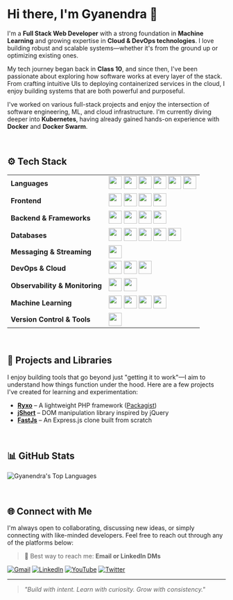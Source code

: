 # Hi there, I'm Gyanendra 👋

I'm a **Full Stack Web Developer** with a strong foundation in **Machine Learning** and growing expertise in **Cloud & DevOps technologies**. I love building robust and scalable systems—whether it's from the ground up or optimizing existing ones.

My tech journey began back in **Class 10**, and since then, I've been passionate about exploring how software works at every layer of the stack. From crafting intuitive UIs to deploying containerized services in the cloud, I enjoy building systems that are both powerful and purposeful.

I've worked on various full-stack projects and enjoy the intersection of software engineering, ML, and cloud infrastructure. I'm currently diving deeper into **Kubernetes**, having already gained hands-on experience with **Docker** and **Docker Swarm**.

<br>

## ⚙️ Tech Stack

<table>
  <tr>
    <td><b>Languages</b></td>
    <td>
      <img src="https://cdn.jsdelivr.net/gh/devicons/devicon/icons/c/c-original.svg" height="30" />
      <img src="https://cdn.jsdelivr.net/gh/devicons/devicon/icons/cplusplus/cplusplus-original.svg" height="30" />
      <img src="https://cdn.jsdelivr.net/gh/devicons/devicon/icons/java/java-original.svg" height="30" />
      <img src="https://cdn.jsdelivr.net/gh/devicons/devicon/icons/python/python-original.svg" height="30" />
<!--       <img src="https://cdn.jsdelivr.net/gh/devicons/devicon/icons/go/go-original.svg" height="30" /> -->
      <img src="https://cdn.jsdelivr.net/gh/devicons/devicon/icons/javascript/javascript-original.svg" height="30" />
      <img src="https://cdn.jsdelivr.net/gh/devicons/devicon/icons/typescript/typescript-original.svg" height="30" />
    </td>
  </tr>
  <tr>
    <td><b>Frontend</b></td>
    <td>
      <img src="https://cdn.jsdelivr.net/gh/devicons/devicon/icons/html5/html5-original.svg" height="30" />
      <img src="https://cdn.jsdelivr.net/gh/devicons/devicon/icons/css3/css3-original.svg" height="30" />
      <img src="https://cdn.jsdelivr.net/gh/devicons/devicon/icons/tailwindcss/tailwindcss-original.svg" height="30" />
      <img src="https://cdn.jsdelivr.net/gh/devicons/devicon/icons/react/react-original.svg" height="30" />
    </td>
  </tr>
  <tr>
    <td><b>Backend & Frameworks</b></td>
    <td>
      <img src="https://cdn.jsdelivr.net/gh/devicons/devicon/icons/nodejs/nodejs-original.svg" height="30" />
      <img src="https://cdn.jsdelivr.net/gh/devicons/devicon/icons/express/express-original.svg" height="30" />
      <img src="https://cdn.jsdelivr.net/gh/devicons/devicon/icons/php/php-original.svg" height="30" />
      <img src="https://cdn.jsdelivr.net/gh/devicons/devicon/icons/django/django-plain.svg" height="30" />
    </td>
  </tr>
  <tr>
    <td><b>Databases</b></td>
    <td>
      <img src="https://cdn.jsdelivr.net/gh/devicons/devicon/icons/mysql/mysql-original.svg" height="30" />
      <img src="https://cdn.jsdelivr.net/gh/devicons/devicon/icons/postgresql/postgresql-original.svg" height="30" />
      <img src="https://cdn.jsdelivr.net/gh/devicons/devicon/icons/mongodb/mongodb-original.svg" height="30" />
      <img src="https://cdn.jsdelivr.net/gh/devicons/devicon/icons/redis/redis-original.svg" height="30" />
      <img src="https://cdn.jsdelivr.net/gh/devicons/devicon/icons/elasticsearch/elasticsearch-original.svg" height="30" />
    </td>
  </tr>
  <tr>
    <td><b>Messaging & Streaming</b></td>
    <td>
      <img src="https://cdn.jsdelivr.net/gh/devicons/devicon/icons/apachekafka/apachekafka-original.svg" height="30" />
    </td>
  </tr>
  <tr>
    <td><b>DevOps & Cloud</b></td>
    <td>
      <img src="https://cdn.jsdelivr.net/gh/devicons/devicon/icons/docker/docker-original.svg" height="30" />
      <img src="https://cdn.jsdelivr.net/gh/devicons/devicon/icons/kubernetes/kubernetes-plain.svg" height="30" />
<!--       <img src="https://cdn.jsdelivr.net/gh/devicons/devicon/icons/googlecloud/googlecloud-original.svg" height="30" /> -->
      <img src="https://cdn.jsdelivr.net/gh/devicons/devicon/icons/linux/linux-original.svg" height="30" />
    </td>
  </tr>
  <tr>
    <td><b>Observability & Monitoring</b></td>
    <td>
      <img src="https://www.vectorlogo.zone/logos/elasticco_kibana/elasticco_kibana-icon.svg" height="30" />
      <img src="https://www.vectorlogo.zone/logos/elasticco_filebeat/elasticco_filebeat-icon.svg" height="30" />
    </td>
  </tr>
  <tr>
    <td><b>Machine Learning</b></td>
    <td>
      <img src="https://cdn.jsdelivr.net/gh/devicons/devicon/icons/python/python-original.svg" height="30" />
      <img src="https://cdn.jsdelivr.net/gh/devicons/devicon/icons/numpy/numpy-original.svg" height="30" />
      <img src="https://cdn.jsdelivr.net/gh/devicons/devicon/icons/pandas/pandas-original.svg" height="30" />
<!--       <img src="https://cdn.jsdelivr.net/gh/devicons/devicon/icons/tensorflow/tensorflow-original.svg" height="30" /> -->
      <img src="https://cdn.jsdelivr.net/gh/devicons/devicon/icons/scikit-learn/scikit-learn-original.svg" height="30" />
    </td>
  </tr>
  <tr>
    <td><b>Version Control & Tools</b></td>
    <td>
      <img src="https://cdn.jsdelivr.net/gh/devicons/devicon/icons/git/git-original.svg" height="30" />
<!--       <img src="https://cdn.jsdelivr.net/gh/devicons/devicon/icons/flutter/flutter-original.svg" height="30" /> -->
    </td>
  </tr>
</table>


<br>

## 🧠 Projects and Libraries

I enjoy building tools that go beyond just "getting it to work"—I aim to understand how things function under the hood. Here are a few projects I've created for learning and experimentation:

- [**Ryxo**](https://github.com/gyanendra-baghel/ryxo) – A lightweight PHP framework ([Packagist](https://packagist.org/packages/ryxo/ryxo))
- [**jShort**](https://github.com/gyanendra-baghel/jShort) – DOM manipulation library inspired by jQuery
- [**FastJs**](https://github.com/gyanendra-baghel/fastjs) – An Express.js clone built from scratch

<br>

## 📊 GitHub Stats

![Gyanendra's Top Languages](https://github-readme-stats.vercel.app/api/top-langs?username=gyanendra-baghel&show_icons=true&layout=compact&theme=transparent)

<br>

## 🌐 Connect with Me

I'm always open to collaborating, discussing new ideas, or simply connecting with like-minded developers. Feel free to reach out through any of the platforms below:
> 💬 Best way to reach me: **Email or LinkedIn DMs**

[![Gmail](https://img.shields.io/static/v1?message=Email&logo=gmail&label=&color=D14836&logoColor=white&style=for-the-badge)](mailto:gyanendrabaghel633@gmail.com)
[![LinkedIn](https://img.shields.io/static/v1?message=LinkedIn&logo=linkedin&label=&color=0077B5&logoColor=white&style=for-the-badge)](https://www.linkedin.com/in/gyanendra-baghel)
[![YouTube](https://img.shields.io/static/v1?message=YouTube&logo=youtube&label=&color=FF0000&logoColor=white&style=for-the-badge)](https://www.youtube.com/@LearningWithGyan)
[![Twitter](https://img.shields.io/static/v1?message=Twitter&logo=twitter&label=&color=1DA1F2&logoColor=white&style=for-the-badge)](https://twitter.com/Gyan_Singh01)


---

> *"Build with intent. Learn with curiosity. Grow with consistency."*
